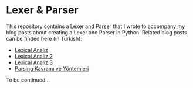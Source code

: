 # Lexer & Parser

This repository contains a Lexer and Parser that I wrote to accompany my blog posts
about creating a Lexer and Parser in Python. Related blog posts can be finded here (in Turkish):

 * [Lexical Analiz](http://ysar.net/python/lexical-analiz.html)
 * [Lexical Analiz 2](http://ysar.net/python/lexical-analiz-2.html)
 * [Lexical Analiz 3](http://ysar.net/python/lexical-analiz-3.html)
 * [Parsing Kavramı ve Yöntemleri](http://ysar.net/python/parsing-parser-topdown-operator-precedence.html)
 
To be continued...